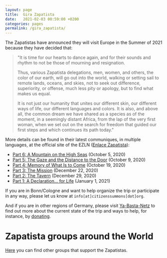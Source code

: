 ```yaml
---
layout: page
title:  Gira Zapatista
date:   2021-02-03 00:59:00 +0200
categories: pages
permalink: /gira_zapatista/
---
```

The Zapatistas have announced they will visit Europe in the Summer of 2021 because they have decided that:

>"It is time for our hearts to dance again, and for their sounds and rhythm to not be those of mourning and resignation.
>
> Thus, various Zapatista delegations, men, women, and others, the color of our earth, will go out into the world, walking or setting sail to remote lands, oceans, and skies, not to seek out difference, superiority, or offense, much less pity or apology, but to find what makes us equal.
>
> It is not just our humanity that unites our different skin, our different ways of life, our different languages and colors. It is also, and above all, the common dream we have shared as a species as of the moment, in a seemingly distant Africa, from the lap of the very first woman, when we set out on the search for freedom that guided our first steps and which continues its path today."


More details can be found in their latest communiques, in multiple languages, at the official site of the EZLN ([Enlace Zapatista](http://enlacezapatista.ezln.org.mx/)):

* [Part 6: A Mountain on the High Seas](http://enlacezapatista.ezln.org.mx/2020/10/05/sexta-parte-una-montana-en-alta-mar/) (October 5, 2020)
* [Part 5: The Gaze and the Distance to the Door](http://enlacezapatista.ezln.org.mx/2020/10/09/quinta-parte-la-mirada-y-la-distancia-a-la-puerta/) (October 9, 2020)
* [Part 4: Memory of What Is to Come](http://enlacezapatista.ezln.org.mx/2020/10/19/cuarta-parte-memoria-de-lo-que-vendra/) (October 19, 2020)
* [Part 3: The Mission](http://enlacezapatista.ezln.org.mx/2020/12/22/tercera-parte-la-mision/) (December 22, 2020)
* [Part 2: The Tavern](http://enlacezapatista.ezln.org.mx/2020/12/29/segunda-parte-la-cantina/) (December 29, 2020)
* [Part 1: A Declaration... for Life](http://enlacezapatista.ezln.org.mx/2021/01/01/primera-parte-una-declaracion-por-la-vida/) (January 1, 2021)

If you are in Bonn/Cologne and want to help organize the trip or participate in any way, please let us know at `info[at]citizenssummons[dot]org`.

And if you are in other regions of Germany, please visit [Ya-Basta-Netz](https://www.ya-basta-netz.org/reise-orga/) to find out more about the current state of the trip and ways to help, for instance, by [donating](https://www.ya-basta-netz.org/die-zapatistas-kommen-zu-uns/).

# Zapatista groups around the World
[Here](/zapatistas/groups/) you can find other groups that support the Zapatistas.
